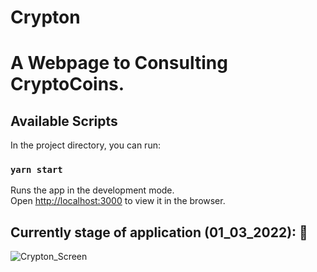 # Crypton

# A Webpage to Consulting CryptoCoins.

## Available Scripts

In the project directory, you can run:

### `yarn start`

Runs the app in the development mode.\
Open [http://localhost:3000](http://localhost:3000) to view it in the browser.


## Currently stage of application (01_03_2022): :construction:

![Crypton_Screen](https://user-images.githubusercontent.com/59401287/156274769-9608aacc-f0fe-42ec-a1d2-dc6c484d3125.png)

